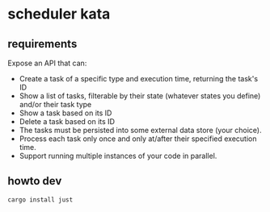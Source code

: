 # scheduler kata

## requirements

Expose an API that can:
* Create a task of a specific type and execution time, returning the task's ID
* Show a list of tasks, filterable by their state (whatever states you define) and/or their task type
* Show a task based on its ID
* Delete a task based on its ID
* The tasks must be persisted into some external data store (your choice).
* Process each task only once and only at/after their specified execution time.
* Support running multiple instances of your code in parallel.

## howto dev

```console
cargo install just
```
